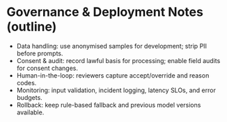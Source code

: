 # Governance & Deployment Notes (outline)

- Data handling: use anonymised samples for development; strip PII before prompts.
- Consent & audit: record lawful basis for processing; enable field audits for consent changes.
- Human-in-the-loop: reviewers capture accept/override and reason codes.
- Monitoring: input validation, incident logging, latency SLOs, and error budgets.
- Rollback: keep rule-based fallback and previous model versions available.
